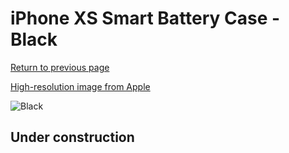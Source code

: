 # iPhone XS Smart Battery Case - Black

[Return to previous page](/iphone_x)

[High-resolution image from Apple](https://store.storeimages.cdn-apple.com/8756/as-images.apple.com/is/MRXQ2?wid=4500&hei=4500&fmt=png)

<div style="width: 500px"><img src="/everyphone/MRXQ2.png" alt="Black"></div>

## Under construction
